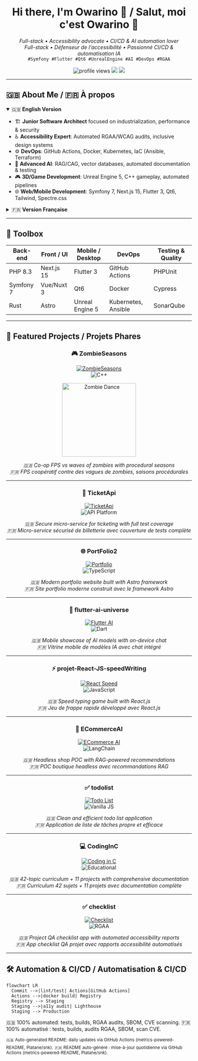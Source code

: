 <!-- =========================== HEADER =========================== -->
<h1 align="center">Hi there, I'm Owarino 👋 / Salut, moi c'est Owarino 👋</h1>
<p align="center">
  <em>Full-stack • Accessibility advocate • CI/CD & AI automation lover</em><br/>
  <em>Full-stack • Défenseur de l'accessibilité • Passionné CI/CD & automatisation IA</em><br/>
  <code>#Symfony #Flutter #Qt6 #UnrealEngine #AI #DevOps #RGAA</code>
</p>
<p align="center">
  <img src="https://komarev.com/ghpvc/?username=Owarino&style=for-the-badge" alt="profile views"/>
  <img src="https://img.shields.io/badge/Code%20Quality-RGAA%204%20AA-blue?style=for-the-badge"/>
  <img src="https://img.shields.io/badge/CI/CD-GitHub_Actions-2088FF?style=for-the-badge&logo=github-actions&logoColor=white"/>
</p>

---

## 🇬🇧 About Me / 🇫🇷 À propos

<details open>
<summary>🇬🇧 <strong>English Version</strong></summary>

- 🏗️ **Junior Software Architect** focused on industrialization, performance & security  
- ♿ **Accessibility Expert**: Automated RGAA/WCAG audits, inclusive design systems  
- ⚙️ **DevOps**: GitHub Actions, Docker, Kubernetes, IaC (Ansible, Terraform)  
- 🤖 **Advanced AI**: RAG/CAG, vector databases, automated documentation & testing  
- 🎮 **3D/Game Development**: Unreal Engine 5, C++ gameplay, automated pipelines  
- 🌐 **Web/Mobile Development**: Symfony 7, Next.js 15, Flutter 3, Qt6, Tailwind, Spectre.css  

</details>

<details>
<summary>🇫🇷 <strong>Version Française</strong></summary>

- 🏗️ **Architecte logiciel junior** orienté industrialisation, performance & sécurité  
- ♿ **Expert Accessibilité** : audits RGAA/WCAG automatisés, design system inclusif  
- ⚙️ **DevOps** : GitHub Actions, Docker, Kubernetes, IaC (Ansible, Terraform)  
- 🤖 **IA avancée** : RAG/CAG, vector DB, génération de doc & tests automatisés  
- 🎮 **Développement 3D/Jeux** : Unreal Engine 5, C++ gameplay, pipelines automatisés  
- 🌐 **Développement Web/Mobile** : Symfony 7, Next.js 15, Flutter 3, Qt6, Tailwind, Spectre.css  

</details>

---

## 🧰 Toolbox

| Back-end      | Front / UI      | Mobile / Desktop | DevOps               | Testing & Quality |
|---------------|-----------------|------------------|----------------------|-------------------|
| PHP 8.3       | Next.js 15      | Flutter 3        | GitHub Actions       | PHPUnit           |
| Symfony 7     | Vue/Nuxt 3      | Qt6              | Docker               | Cypress           |
| Rust          | Astro           | Unreal Engine 5  | Kubernetes, Ansible  | SonarQube         |

---

## 🚀 Featured Projects / Projets Phares

<div align="center">

### 🎮 ZombieSeasons
[![ZombieSeasons](https://img.shields.io/badge/Unreal_Engine_5-313131?style=for-the-badge&logo=unrealengine&logoColor=white)](https://github.com/Owarino/ZombieSeasons)  
![C++](https://img.shields.io/badge/C++-00599C?style=for-the-badge&logo=cplusplus&logoColor=white)

<div align="center">
  <img src="https://media.giphy.com/media/3o6Mb7tHQ7rKm3tKJG/giphy.gif" width="200" alt="Zombie Dance"/>
</div>

*🇬🇧 Co-op FPS vs waves of zombies with procedural seasons*  
*🇫🇷 FPS coopératif contre des vagues de zombies, saisons procédurales*

---

### 🎫 TicketApi
[![TicketApi](https://img.shields.io/badge/Symfony-7-black?style=for-the-badge&logo=symfony&logoColor=white)](https://github.com/Owarino/TicketApi)  
![API Platform](https://img.shields.io/badge/API_Platform-2ea44f?style=for-the-badge)

*🇬🇧 Secure micro-service for ticketing with full test coverage*  
*🇫🇷 Micro-service sécurisé de billetterie avec couverture de tests complète*

---

### 🌐 PortFolio2
[![Portfolio](https://img.shields.io/badge/Astro-FF5D01?style=for-the-badge&logo=astro&logoColor=white)](https://github.com/Owarino/PortFolio2)  
![TypeScript](https://img.shields.io/badge/TypeScript-3178C6?style=for-the-badge&logo=typescript&logoColor=white)

*🇬🇧 Modern portfolio website built with Astro framework*  
*🇫🇷 Site portfolio moderne construit avec le framework Astro*

---

### 📱 flutter-ai-universe
[![Flutter AI](https://img.shields.io/badge/Flutter-02569B?style=for-the-badge&logo=flutter&logoColor=white)](https://github.com/Owarino/flutter-ai-universe)  
![Dart](https://img.shields.io/badge/Dart-0175C2?style=for-the-badge&logo=dart&logoColor=white)

*🇬🇧 Mobile showcase of AI models with on-device chat*  
*🇫🇷 Vitrine mobile de modèles IA avec chat intégré*

---

### ⚡ projet-React-JS-speedWriting
[![React Speed](https://img.shields.io/badge/React-61DAFB?style=for-the-badge&logo=react&logoColor=black)](https://github.com/Owarino/projet-React-JS-speedWriting)  
![JavaScript](https://img.shields.io/badge/JavaScript-F7DF1E?style=for-the-badge&logo=javascript&logoColor=black)

*🇬🇧 Speed typing game built with React.js*  
*🇫🇷 Jeu de frappe rapide développé avec React.js*

---

### 🛒 ECommerceAI
[![ECommerce AI](https://img.shields.io/badge/Next.js-000000?style=for-the-badge&logo=nextdotjs&logoColor=white)](https://github.com/Owarino/ECommerceAI)  
![LangChain](https://img.shields.io/badge/LangChain-1C3C3C?style=for-the-badge)

*🇬🇧 Headless shop POC with RAG-powered recommendations*  
*🇫🇷 POC boutique headless avec recommandations RAG*

---

### ✅ todolist
[![Todo List](https://img.shields.io/badge/JavaScript-F7DF1E?style=for-the-badge&logo=javascript&logoColor=black)](https://github.com/Owarino/todolist)  
![Vanilla JS](https://img.shields.io/badge/Vanilla_JS-323330?style=for-the-badge)

*🇬🇧 Clean and efficient todo list application*  
*🇫🇷 Application de liste de tâches propre et efficace*

---

### 💻 CodingInC
[![Coding in C](https://img.shields.io/badge/C-A8B9CC?style=for-the-badge&logo=c&logoColor=black)](https://github.com/Owarino/CodingInC)  
![Educational](https://img.shields.io/badge/Educational-FF6B6B?style=for-the-badge)

*🇬🇧 42-topic curriculum + 11 projects with comprehensive documentation*  
*🇫🇷 Curriculum 42 sujets + 11 projets avec documentation complète*

---

### ✅ checklist
[![Checklist](https://img.shields.io/badge/Symfony-000000?style=for-the-badge&logo=symfony&logoColor=white)](https://github.com/Owarino/checklist)  
![RGAA](https://img.shields.io/badge/RGAA-4169E1?style=for-the-badge)

*🇬🇧 Project QA checklist app with automated accessibility reports*  
*🇫🇷 App checklist QA projet avec rapports accessibilité automatisés*

</div>

---

## 🛠️ Automation & CI/CD / Automatisation & CI/CD

```mermaid
flowchart LR
  Commit -->|lint/test| Actions[GitHub Actions]
  Actions -->|docker build| Registry
  Registry --> Staging
  Staging -->|a11y audit| Lighthouse
  Staging --> Production
```
🇬🇧 100% automated: tests, builds, RGAA audits, SBOM, CVE scanning.
🇫🇷 100% automatisé : tests, builds, audits RGAA, SBOM, scan CVE.

<sub>🇬🇧 Auto-generated README: daily updates via GitHub Actions (metrics-powered-README, Platane/snk).</sub>
<sub>🇫🇷 README auto-généré : mise-à-jour quotidienne via GitHub Actions (metrics-powered-README, Platane/snk).</sub>
